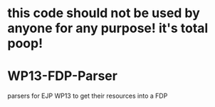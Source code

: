 # this code should not be used by anyone for any purpose!  it's total poop!  

# WP13-FDP-Parser
parsers for EJP WP13 to get their resources into a FDP


